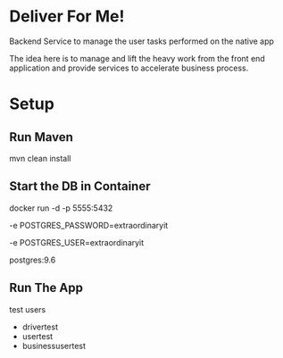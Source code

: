 <h1>Deliver For Me!</h1>
<p>Backend Service to manage the user tasks performed on the native app</p>
<p>The idea here is to manage and lift the heavy work from the front end application and provide services to accelerate business process.</p>


<h1>Setup</h1>
<h2>Run Maven</h2>
 <p>mvn clean install</p>

<h2>Start the DB in Container</h2>

docker run -d -p 5555:5432
<p> 
-e POSTGRES_PASSWORD=extraordinaryit
<p/> 
<p> 
-e POSTGRES_USER=extraordinaryit 
<p/>
postgres:9.6

<br/>

<h2>Run The App</h2>
<p> test users </p>
<ul>
    <li>drivertest</li>
    <li>usertest</li>
    <li>businessusertest</li>
</ul>


